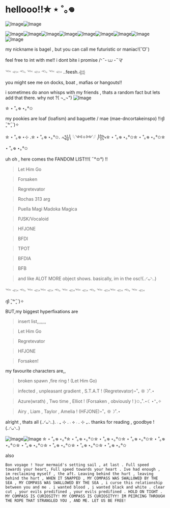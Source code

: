 # hellooo!!✮ ⋆ ˚｡𖦹 

![Image](https://github.com/user-attachments/assets/efa09960-016b-4efe-84a1-4feac4c9e16a)![Image](https://github.com/user-attachments/assets/3839ac02-16e8-4d5f-90c1-1397e82b3c8f)

 ![Image](https://github.com/user-attachments/assets/1c210a5a-6c1e-4994-b783-09d157d0fcaf)![Image](https://github.com/user-attachments/assets/1ef6a90b-9e0e-4961-823e-b001c352dafd)![Image](https://github.com/user-attachments/assets/afec3b8e-04fc-4117-afa8-a023bc0853a8)![Image](https://github.com/user-attachments/assets/f9a94cd9-7506-45f8-8ba7-8e8e3e8556ca)![Image](https://github.com/user-attachments/assets/4c3c4545-5467-470e-9e38-98519bd350d2)![Image](https://github.com/user-attachments/assets/b4e0b2d1-e689-432b-8de8-d03a48cfd0fa)![Image](https://github.com/user-attachments/assets/d1a12900-a6c3-4ef4-a864-132471090ab8)![Image](https://github.com/user-attachments/assets/f9e8f915-1b81-4aa4-a528-645451e2fefb)![Image](https://github.com/user-attachments/assets/35f7cfbb-6ca3-4d75-a2e4-f63f40fdcce0) 
 
my nickname is bagel , but you can call me futuristic or maniac!(ˆᗜˆ)

feel free to int with me!! i dont bite i promise /ᐠ˵- ⩊ -˵マ

𓆝 𓆟 𓆞 𓆝 𓆟 𓆞 𓆝 𓆟 ..feesh.𓆉

you might see me on docks, boat , mafias or hangouts!! 

i sometimes do anon whisps with my friends , thats a random fact but lets add that there. why not ?( ¬_¬")
![Image](https://github.com/user-attachments/assets/f7d8439e-1e66-451e-adca-8879b1482b05)

✮ ⋆ ˚｡𖦹 ⋆｡°✩

my pookies are loaf (loafism) and baguette / mae (mae-dncortakeinspo) !!ദ്ദി ˉ͈̀꒳ˉ͈́ )✧



✮ ⋆ ˚｡𖦹 ⋆⊹ .✮ ⋆ ˚｡𖦹 ⋆｡°✩. ܁꧁⎝ 𓆩༺✧༻𓆪 ⎠꧂✮ ⋆ ˚｡𖦹 ⋆｡°✩✮ ⋆ ˚｡𖦹 ⋆｡°✩✮ ⋆ ˚｡𖦹 ⋆｡°✩

uh oh , here comes the FANDOM LIST!!!( ˶°ㅁ°) !!
> Let Him Go


> Forsaken


> Regretevator


> Rochas 313 arg


> Puella Magi Madoka Magica


> PJSK/Vocaloid


> HFJONE


> BFDI


> TPOT


> BFDIA


> BFB


> and like ALOT MORE object shows. basically, im in the osc!(..◜ᴗ◝..)

𓆝 𓆟 𓆞 𓆝 𓆟𓆝 𓆟 𓆞 𓆝 𓆟𓆝 𓆟 𓆞 𓆝 𓆟𓆝 𓆟 𓆞 𓆝 𓆟

ദ്ദി ˉ͈̀꒳ˉ͈́ )✧

BUT,my biggest hyperfixations are 
>insert list,,,,,,,


>Let Him Go


>Regretevator


>HFJONE


>Forsaken!


my favourite characters are,,
>broken spawn ,fire ring ! (Let Him Go)


>infected , unpleasant gradient , S.T.A.T ! (Regretevator)⋆˚₊ 𖤓☽˚.⋆


>Azure(wrath) , Two time , Elliot ! (Forsaken , obviously ! )✩₊˚.⋆☾⋆⁺₊✧


> Airy , Liam , Taylor , Amelia ! (HFJONE)⋆˚₊ 𖤓☽˚.⋆


alright , thats all (..◜ᴗ◝..). ܁₊ ⊹ . ܁ ⟡ ܁ . ⊹ ₊ ܁.
thanks for reading , goodbye ! (..◜ᴗ◝..)

![Image](https://github.com/user-attachments/assets/5846de88-a325-432d-9cb7-f85a294b7471)![Image](https://github.com/user-attachments/assets/2215051c-3dbb-4330-9e88-303d5143d4ab)
✮ ⋆ ˚｡𖦹 ⋆｡°✮ ⋆ ˚｡𖦹 ⋆｡°✩✮ ⋆ ˚｡𖦹 ⋆｡°✩✮ ⋆ ˚｡𖦹 ⋆｡°✩✮ ⋆ ˚｡𖦹 ⋆｡°✩✮ ⋆ ˚｡𖦹 ⋆｡°✩✮ ⋆ ˚｡𖦹 ⋆｡°✩✮ ⋆ ˚｡𖦹 ⋆｡°✩✮ ⋆ ˚｡𖦹 ⋆｡°✩





also

    Bon voyage ! Your mermaid's setting sail , at last . Full speed towards your heart, Full speed towards your heart . Ive had enough , im reclaiming myself , the aft. Leaving behind the hurt , leaving behind the hurt , WHEN IT SNAPPED , MY COMPASS WAS SWALLOWED BY THE SEA , MY COMPASS WAS SWALLOWED BY THE SEA , i curse this relationship between you and me . i wanted blood , i wanted black and white . clear cut , your evils predifined , your evils predifined . HOLD ON TIGHT . MY COMPASS IS CURIOSITY! MY COMPASS IS CURIOSITYY! IM PEIRCING THROUGH THE ROPE THAT STRANGLED YOU , AND ME. LET US BE FREE!
